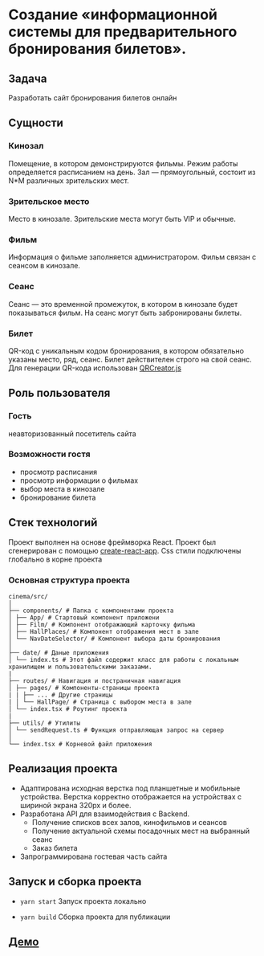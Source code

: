 # Создание «информационной системы для предварительного бронирования билетов».

## **Задача**

Разработать сайт бронирования билетов онлайн

## **Сущности**

### Кинозал

Помещение, в котором демонстрируются фильмы. Режим работы определяется расписанием на день. Зал — прямоугольный, состоит из N\*M различных зрительских мест.

### Зрительское место

Место в кинозале. Зрительские места могут быть VIP и обычные.

### Фильм

Информация о фильме заполняется администратором. Фильм связан с сеансом в кинозале.

### Сеанс

Сеанс — это временной промежуток, в котором в кинозале будет показываться фильм. На сеанс могут быть забронированы билеты.

### Билет

QR-код c уникальным кодом бронирования, в котором обязательно указаны место, ряд, сеанс. Билет действителен строго на свой сеанс. Для генерации QR-кода использован [QRCreator.js](https://github.com/slesareva-gala/QR-Code)

## **Роль пользователя**

### Гость

неавторизованный посетитель сайта

### Возможности гостя

- просмотр расписания
- просмотр информации о фильмах
- выбор места в кинозале
- бронирование билета

## **Стек технологий**

Проект выполнен на основе фреймворка React.
Проект был сгенерирован с помощью [create-react-app](https://github.com/facebook/create-react-app).
Css стили подключены глобально в корне проекта

### Основная структура проекта

```
cinema/src/
│
├── components/ # Папка с компонентами проекта
│ ├── App/ # Стартовый компонент приложени
│ ├── Film/ # Компонент отображающий карточку фильма
│ ├── HallPlaces/ # Компонент отображения мест в зале
│ └── NavDateSelector/ # Компонент выбора даты бронирования
│
├── date/ # Даные приложения
│ └── index.ts # Этот файл содержит класс для работы с локальным хранилищем и пользовательскими заказами.
|
├── routes/ # Навигация и постраничная навигация
│ ├── pages/ # Компоненты-страницы проекта
| | ├── ... # Другие страницы
| │ └── HallPage/ # Страница с выбором места в зале
│ └── index.tsx # Роутинг проекта
|
├── utils/ # Утилиты
│ └── sendRequest.ts # Функция отправляющая запрос на сервер
│
└── index.tsx # Корневой файл приложения
```

## **Реализация проекта**

- Адаптирована исходная верстка под планшетные и мобильные устройства. Верстка корректно отображается на устройствах с шириной экрана 320px и более.
- Разработана API для взаимодействия с Backend.
  - Получение списков всех залов, кинофильмов и сеансов
  - Получение актуальной схемы посадочных мест на выбранный сеанс
  - Заказ билета
-  Запрограммирована гостевая часть сайта


## Запуск и сборка проекта

 - `yarn start` Запуск проекта локально

 - `yarn build` Сборка проекта для публикации

## **[Демо](https://krutuychel.github.io/cinema/build/)**


